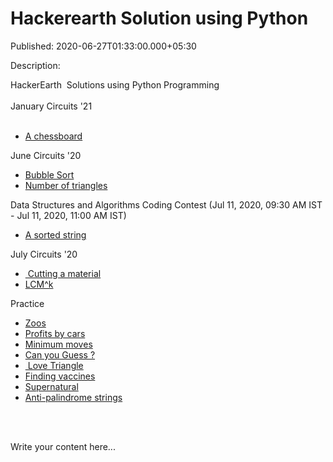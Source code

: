 # Hackerearth Solution using Python

Published: 2020-06-27T01:33:00.000+05:30

Description: <div dir="ltr" trbidi="on">
      <div>
      HackerEarth&nbsp; Solutions using Python Programming<br />
      <br style="color: black;" /></div>January Circuits '21</div><div
      dir="ltr" trbidi="on"> <br /><ul style="text-align: left;"><li><a
      href="https://www.svastikkka.com/2021/01/a-chessboard.html" target="_blank">A
      chessboard</a></li></ul><div>June Circuits '20<br />
      <ul>
      <li><a href="https://svastikkka.blogspot.com/2020/06/bubble-sort.html"
      target="_blank">Bubble Sort</a></li><li><a
      href="https://svastikkka.blogspot.com/2020/06/number-of-triangles.html"
      target="_blank">Number of triangles</a></li></ul>Data Structures and
      Algorithms Coding Contest (Jul 11, 2020, 09:30 AM IST - Jul 11, 2020, 11:00 AM
      IST)</div><ul><li><a
      href="https://svastikkka.blogspot.com/2020/07/a-sorted-string.html" target="_blank">A
      sorted string</a></li></ul>July Circuits
      '20<div><ul><li><a
      href="https://svastikkka.blogspot.com/2020/07/cutting-material.html"
      target="_blank">&nbsp;Cutting a material</a></li><li><a
      href="https://svastikkka.blogspot.com/2020/07/lcmk.html"
      target="_blank">LCM^k</a></li></ul></div><div>Practice</div><ul><li><a
      href="https://svastikkka.blogspot.com/2020/07/zoos.html"
      target="_blank">Zoos</a></li><li><a
      href="https://svastikkka.blogspot.com/2020/07/profits-by-cars.html" target="_blank">Profits
      by cars</a></li><li><a
      href="https://svastikkka.blogspot.com/2020/07/minimum-moves.html" target="_blank">Minimum
      moves</a></li><li><a
      href="https://svastikkka.blogspot.com/2020/07/can-you-guess.html" target="_blank">Can you
      Guess ?</a></li><li><a
      href="https://svastikkka.blogspot.com/2020/07/love-triangle.html"
      target="_blank">&nbsp;Love Triangle</a></li><li><a
      href="https://svastikkka.blogspot.com/2020/08/finding-vaccines.html"
      target="_blank">Finding vaccines</a></li><li><a
      href="https://svastikkka.com/2020/09/supernatural.html"
      target="_blank">Supernatural</a></li><li><a
      href="https://www.svastikkka.com/2020/09/anti-palindrome-strings.html"
      target="_blank">Anti-palindrome strings</a></li></ul><br /><br
      />
      </div>


Write your content here...
